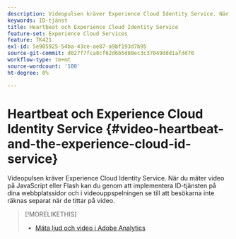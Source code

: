 ```yaml
---
description: Videopulsen kräver Experience Cloud Identity Service. När du mäter video på JavaScript eller Flash kan du genom att implementera ID-tjänsten på dina webbplatssidor och i videouppspelningen se till att besökarna inte räknas separat när de tittar på video.
keywords: ID-tjänst
title: Heartbeat och Experience Cloud Identity Service
feature-set: Experience Cloud Services
feature: TK421
exl-id: 5e905925-54ba-43ce-ae87-a9bf193d7b95
source-git-commit: d027f7fca8cf62d6b5d80ec3c37049ddd1afdd70
workflow-type: tm+mt
source-wordcount: '100'
ht-degree: 0%

---
```


# Heartbeat och Experience Cloud Identity Service {#video-heartbeat-and-the-experience-cloud-id-service}

Videopulsen kräver Experience Cloud Identity Service. När du mäter video på JavaScript eller Flash kan du genom att implementera ID-tjänsten på dina webbplatssidor och i videouppspelningen se till att besökarna inte räknas separat när de tittar på video.

>[!MORELIKETHIS]
>
>* [Mäta ljud och video i Adobe Analytics](https://experienceleague.adobe.com/docs/media-analytics/using/media-overview.html?lang=sv-SE)
